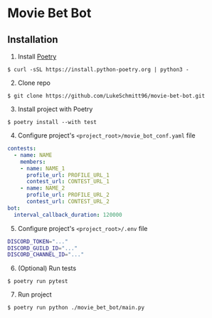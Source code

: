 # Movie Bet Bot

## Installation

1. Install [Poetry](https://python-poetry.org/docs/)

```console
$ curl -sSL https://install.python-poetry.org | python3 -
```

2. Clone repo

```console
$ git clone https://github.com/LukeSchmitt96/movie-bet-bot.git
```

3. Install project with Poetry

```console
$ poetry install --with test
```

4. Configure project's `<project_root>/movie_bot_conf.yaml` file

```yaml
contests:
  - name: NAME
    members:
    - name: NAME_1
      profile_url: PROFILE_URL_1
      contest_url: CONTEST_URL_1
    - name: NAME_2
      profile_url: PROFILE_URL_2
      contest_url: CONTEST_URL_2
bot:
  interval_callback_duration: 120000
```

5. Configure project's `<project_root>/.env` file

```bash
DISCORD_TOKEN="..."
DISCORD_GUILD_ID="..."
DISCORD_CHANNEL_ID="..."
```

6. (Optional) Run tests

```console
$ poetry run pytest
```

7. Run project

```console
$ poetry run python ./movie_bet_bot/main.py
```
